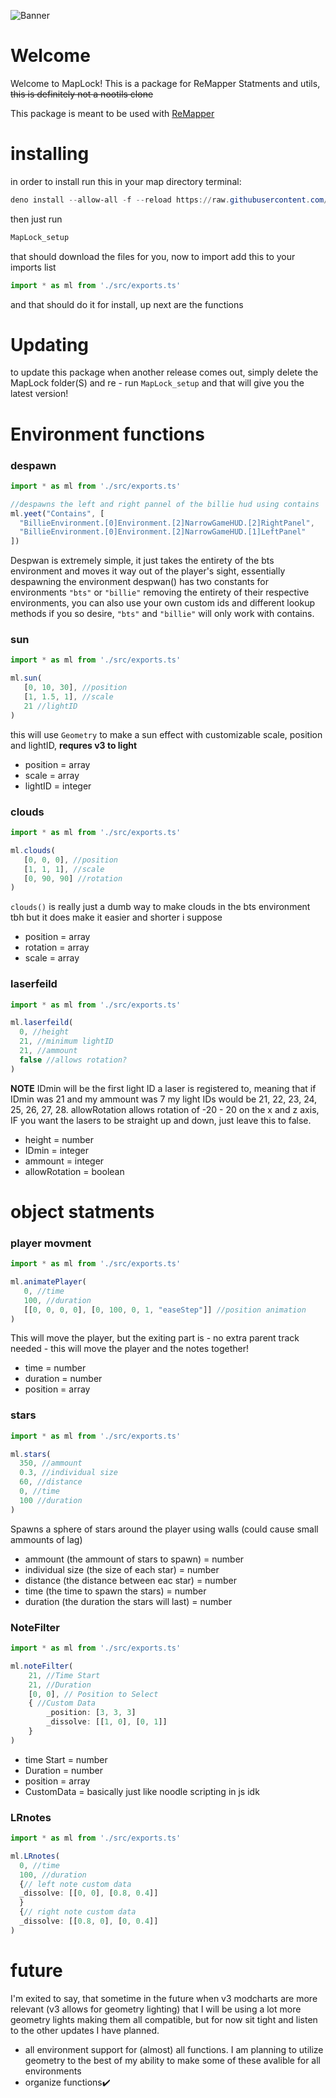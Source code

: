 ![Banner](https://user-images.githubusercontent.com/111317032/196313133-d8735a06-4cb2-4805-83e2-ab896541a7fd.jpg)


# Welcome
Welcome to MapLock!  This is a package for ReMapper Statments and utils, ~~this is definitely not a nootils clone~~

This package is meant to be used with [ReMapper](https://github.com/Swifter1243/ReMapper)

# installing
 in order to install run this in your map directory terminal:
```powershell
deno install --allow-all -f --reload https://raw.githubusercontent.com/Splashcard04/MapLock/main/setup/MapLock_setup.ts
```
then just run 
```powershell
MapLock_setup
```
that should download the files for you, now to import add this to your imports list
```ts
import * as ml from './src/exports.ts'
```
and that should do it for install, up next are the functions

# Updating

to update this package when another release comes out, simply delete the MapLock folder(S) and re - run `MapLock_setup` and that will give you the latest version!

# Environment functions
### despawn
```ts
import * as ml from './src/exports.ts'

//despawns the left and right pannel of the billie hud using contains
ml.yeet("Contains", [
  "BillieEnvironment.[0]Environment.[2]NarrowGameHUD.[2]RightPanel",
  "BillieEnvironment.[0]Environment.[2]NarrowGameHUD.[1]LeftPanel"
])
```
Despwan is extremely simple, it just takes the entirety of the bts environment and moves it way out of the player's sight, essentially despawning the environment
despwan() has two constants for environments `"bts"` or `"billie"` removing the entirety of their respective environments, you can also use your own custom ids and different lookup methods if you so desire, `"bts"` and `"billie"` will only work with contains.

### sun

```ts
import * as ml from './src/exports.ts'

ml.sun(
   [0, 10, 30], //position
   [1, 1.5, 1], //scale
   21 //lightID
)
```
this will use `Geometry` to make a sun effect with customizable scale, position and lightID, __requres v3 to light__  
* position = array
* scale = array
* lightID = integer

### clouds
```ts
import * as ml from './src/exports.ts'

ml.clouds(
   [0, 0, 0], //position
   [1, 1, 1], //scale
   [0, 90, 90] //rotation
)
```
`clouds()` is really just a dumb way to make clouds in the bts environment tbh but it does make it easier and shorter i suppose
* position = array
* rotation = array
* scale = array

### laserfeild
```ts
import * as ml from './src/exports.ts'

ml.laserfeild(
  0, //height
  21, //minimum lightID
  21, //ammount
  false //allows rotation?
)
```

__NOTE__ IDmin will be the first light ID a laser is registered to, meaning that if IDmin was 21 and my ammount was 7 my light IDs would be 21, 22, 23, 24, 25, 26, 27, 28.
allowRotation allows rotation of -20 - 20 on the x and z axis, IF you want the lasers to be straight up and down, just leave this to false.

* height = number
* IDmin = integer
* ammount = integer
* allowRotation = boolean

# object statments

### player movment
```ts
import * as ml from './src/exports.ts'

ml.animatePlayer(
   0, //time
   100, //duration
   [[0, 0, 0, 0], [0, 100, 0, 1, "easeStep"]] //position animation
)
```
This will move the player, but the exiting part is - no extra parent track needed - this will move the player and the notes together!
* time = number
* duration = number
* position = array

### stars

```ts
import * as ml from './src/exports.ts'

ml.stars(
  350, //ammount
  0.3, //individual size
  60, //distance
  0, //time
  100 //duration
)
```

Spawns a sphere of stars around the player using walls (could cause small ammounts of lag)

* ammount (the ammount of stars to spawn) = number
* individual size (the size of each star) = number
* distance (the distance between eac star) = number
* time (the time to spawn the stars) = number
* duration (the duration the stars will last) = number

### NoteFilter
```ts
import * as ml from './src/exports.ts'

ml.noteFilter(
    21, //Time Start
    21, //Duration
    [0, 0], // Position to Select
    { //Custom Data
        _position: [3, 3, 3]
        _dissolve: [[1, 0], [0, 1]]
    }
)
```

* time Start = number
* Duration = number
* position  = array
* CustomData = basically just like noodle scripting in js idk

### LRnotes

```ts
import * as ml from './src/exports.ts'

ml.LRnotes(
  0, //time
  100, //duration
  {// left note custom data
  _dissolve: [[0, 0], [0.8, 0.4]]
  }
  {// right note custom data
  _dissolve: [[0.8, 0], [0, 0.4]]
)
```

# future

I'm exited to say, that sometime in the future when v3 modcharts are more relevant (v3 allows for geometry lighting)  that I will be using a lot more geometry lights making them all compatible, but for now sit tight and listen to the other updates I have planned.

* all environment support for (almost) all functions.  I am planning to utilize geometry to the best of my ability to make some of these avalible for all environments
* organize functions✔️

